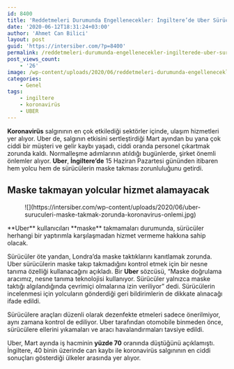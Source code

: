 ```yaml
---
id: 8400
title: 'Reddetmeleri Durumunda Engellenecekler: İngiltere’de Uber Sürücü ve Yolcuları Maske Takmak Zorunda'
date: '2020-06-12T18:31:24+03:00'
author: 'Ahmet Can Bilici'
layout: post
guid: 'https://intersiber.com/?p=8400'
permalink: /reddetmeleri-durumunda-engellenecekler-ingilterede-uber-surucu-ve-yolculari-maske-takmak-zorunda/
post_views_count:
    - '26'
image: /wp-content/uploads/2020/06/reddetmeleri-durumunda-engellenecekler-ingiltere-de-uber-surucu-ve-yolculari-maske-takmak-zorunda.jpeg
categories:
    - Genel
tags:
    - ingiltere
    - koronavirüs
    - UBER
---
```


**Koronavirüs** salgınının en çok etkilediği sektörler içinde, ulaşım hizmetleri yer alıyor. Uber de, salgının etkisini sertleştirdiği Mart ayından bu yana çok ciddi bir müşteri ve gelir kaybı yaşadı, ciddi oranda personel çıkartmak zorunda kaldı. Normalleşme adımlarının atıldığı bugünlerde, şirket önemli önlemler alıyor. **Uber**, **İngiltere’de** 15 Haziran Pazartesi gününden itibaren hem yolcu hem de sürücülerin maske takması zorunluluğunu getirdi.

## Maske takmayan yolcular hizmet alamayacak

<figure class="wp-block-image size-large">![](https://intersiber.com/wp-content/uploads/2020/06/uber-suruculeri-maske-takmak-zorunda-koronavirus-onlemi.jpg)</figure>**Uber** kullanıcıları **maske** takmamaları durumunda, sürücüler herhangi bir yaptırımla karşılaşmadan hizmet vermeme hakkına sahip olacak.

Sürücüler öte yandan, Londra’da maske taktıklarını kanıtlamak zorunda. Uber sürücülerin maske takıp takmadığını kontrol etmek için bir nesne tanıma özelliği kullanacağını açıkladı. Bir **Uber** sözcüsü, “Maske doğrulama aracımız, nesne tanıma teknolojisi kullanıyor. Sürücüler yalnızca maske taktığı algılandığında çevrimiçi olmalarına izin veriliyor” dedi. Sürücülerin incelenmesi için yolcuların gönderdiği geri bildirimlerin de dikkate alınacağı ifade edildi.

Sürücülere araçları düzenli olarak dezenfekte etmeleri sadece önerilmiyor, aynı zamana kontrol de ediliyor. Uber tarafından otomobile binmeden önce, sürücülere ellerini yıkamaları ve aracı havalandırmaları tavsiye edildi.

Uber, Mart ayında iş hacminin **yüzde 70** oranında düştüğünü açıklamıştı. İngiltere, 40 binin üzerinde can kaybı ile koronavirüs salgınının en ciddi sonuçları gösterdiği ülkeler arasında yer alıyor.
